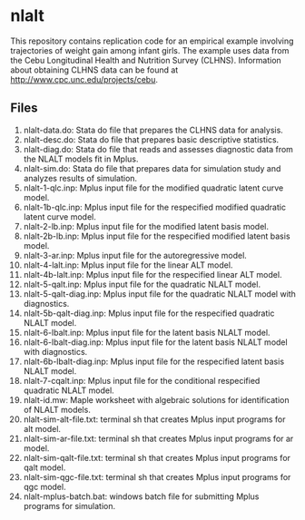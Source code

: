 # nlalt
This repository contains replication code for an empirical example involving trajectories of weight gain among infant girls. The example uses data from the Cebu Longitudinal Health and Nutrition Survey (CLHNS). Information about obtaining CLHNS data can be found at http://www.cpc.unc.edu/projects/cebu.

## Files
1. nlalt-data.do: Stata do file that prepares the CLHNS data for analysis.
2. nlalt-desc.do: Stata do file that prepares basic descriptive statistics.
3. nlalt-diag.do: Stata do file that reads and assesses diagnostic data from the NLALT models fit in Mplus.
4. nlalt-sim.do:  Stata do file that prepares data for simulation study and analyzes results of simulation.
5. nlalt-1-qlc.inp: Mplus input file for the modified quadratic latent curve model.
6. nlalt-1b-qlc.inp: Mplus input file for the respecified modified quadratic latent curve model.
7. nlalt-2-lb.inp: Mplus input file for the modified latent basis model.
8. nlalt-2b-lb.inp: Mplus input file for the respecified modified latent basis model.
9. nlalt-3-ar.inp: Mplus input file for the autoregressive model.
10. nlalt-4-lalt.inp: Mplus input file for the linear ALT model.
11. nlalt-4b-lalt.inp: Mplus input file for the respecified linear ALT model.
12. nlalt-5-qalt.inp: Mplus input file for the quadratic NLALT model.
13. nlalt-5-qalt-diag.inp: Mplus input file for the quadratic NLALT model with diagnostics.
14. nlalt-5b-qalt-diag.inp: Mplus input file for the respecified quadratic NLALT model.
15. nlalt-6-lbalt.inp: Mplus input file for the latent basis NLALT model.
16. nlalt-6-lbalt-diag.inp: Mplus input file for the latent basis NLALT model with diagnostics.
17. nlalt-6b-lbalt-diag.inp: Mplus input file for the respecified latent basis NLALT model.
18. nlalt-7-cqalt.inp: Mplus input file for the conditional respecified quadratic NLALT model.
19. nlalt-id.mw: Maple worksheet with algebraic solutions for identification of NLALT models.
20. nlalt-sim-alt-file.txt: terminal sh that creates Mplus input programs for alt model.
21. nlalt-sim-ar-file.txt: terminal sh that creates Mplus input programs for ar model.
22. nlalt-sim-qalt-file.txt: terminal sh that creates Mplus input programs for qalt model.
23. nlalt-sim-qgc-file.txt: terminal sh that creates Mplus input programs for qgc model.
24. nlalt-mplus-batch.bat: windows batch file for submitting Mplus programs for simulation.
